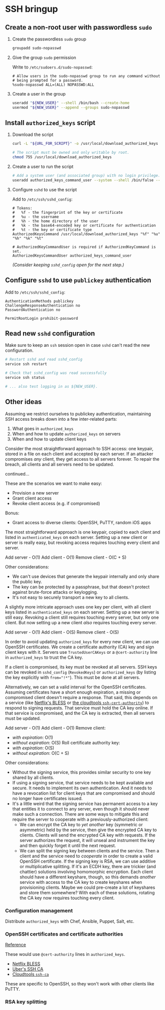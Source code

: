 # SSH bringup

## Create a non-root user with passwordless `sudo`

1.  Create the passwordless `sudo` group

    ```bash
    groupadd sudo-nopasswd
    ```

2.  Give the group `sudo` permission

    Write to `/etc/sudoers.d/sudo-nopasswd`:

    ```
    # Allow users in the sudo-nopasswd group to run any command without
    # being prompted for a password.
    %sudo-nopasswd ALL=(ALL) NOPASSWD:ALL
    ```

3.  Create a user in the group

    ```bash
    useradd "${NEW_USER}" --shell /bin/bash --create-home
    usermod "${NEW_USER}" --append --groups sudo-nopasswd
    ```

## Install `authorized_keys` script

1.  Download the script

    ```bash
    curl -L "${URL_FOR_SCRIPT}" -o /usr/local/download_authorized_keys

    # The script must be owned and only writable by root.
    chmod 755 /usr/local/download_authorized_keys
    ```

2.  Create a user to run the script

    ```bash
    # Add a system user (and associated group) with no login privilege.
    useradd authorized_keys_command_user --system --shell /bin/false --user-group
    ```

3.  Configure `sshd` to use the script

    Add to `/etc/ssh/sshd_config`:

    ```
    # Tokens:
    #   %f - the fingerprint of the key or certificate
    #   %u - the username
    #   %h - the home directory of the user
    #   %k - the base64-encoded key or certificate for authentication
    #   %t - the key or certificate type 
    AuthorizedKeysCommand /usr/local/download_authorized_keys "%f" "%u" "%h" "%k" "%t"

    # AuthorizedKeyCommandUser is required if AuthorizedKeyCommand is set.
    AuthorizedKeysCommandUser authorized_keys_command_user
    ```

    _(Consider keeping `sshd_config` open for the next step.)_

## Configure `sshd` to use `publickey` authentication

Add to `/etc/ssh/sshd_config`:

```
AuthenticationMethods publickey
ChallengeResponseAuthentication no
PasswordAuthentication no

PermitRootLogin prohibit-password
```

## Read new `sshd` configuration

Make sure to keep an `ssh` session open in case `sshd` can't read the new configuration.

```bash
# Restart sshd and read sshd_config
service ssh restart

# Check that sshd_config was read successfully
service ssh status

# ... also test logging in as ${NEW_USER}.
```

## Other ideas

Assuming we restrict ourselves to publickey authentication, maintaining SSH access breaks down into a few inter-related parts:
1.  What goes in `authorized_keys`
2.  When and how to update `authorized_keys` on servers
3.  When and how to update client keys

Consider the most straightforward approach to SSH access: one keypair, stored in a file on each client and accepted by each server. If an attacker compromises _any_ client, they get access to all servers forever. To repair the breach, all clients and all servers need to be updated.

continued...


These are the scenarios we want to make easy:
- Provision a new server
- Grant client access
- Revoke client access (e.g. if compromised)

Bonus:
- Grant access to diverse clients: OpenSSH, PuTTY, random iOS apps

The most straightforward approach is one keypair, copied to each client and listed in `authenticated_keys` on each server. Setting up a new client or server is really easy, but revoking access requires touching every client and server.

Add server - O(1)
Add client - O(1)
Remove client - O(C + S)

Other considerations:
* We can't use devices that generate the keypair internally and only share the public key.
* The key can be protected by a passphrase, but that doesn't protect against brute-force attacks or keylogging.
* It's not easy to securely transport a new key to all clients.


A slightly more intricate approach uses one key per client, with all client keys listed in `authenticated_keys` on each server. Setting up a new server is still easy. Revoking a client still requires touching every server, but only one client. But now setting up a new client *also* requires touching every server.

Add server - O(1)
Add client - O(S)
Remove client - O(S)


In order to avoid updating `authorized_keys` for every new client, we can use OpenSSH certificates. We create a certificate authority (CA) key and sign client keys with it. Servers use `TrustedUserCAKeys` or a `@cert-authority` line in `authorized_keys` to trust the CA key.

If a client is compromised, its key must be revoked at all servers. SSH keys can be revoked in `sshd_config` (`RevokedKeys`) or `authorized_keys` (by listing the key explicitly with `from="!*"`). This must be done at all servers.

Alternatively, we can set a valid interval for the OpenSSH certificates. Assuming certificates have a short enough expiration, a missing or compromised client doesn't require a response. That said, this depends on a service (like [Netflix's BLESS](https://github.com/Netflix/bless) or [the cloudtools `ssh-cert-authority`](https://github.com/cloudtools/ssh-cert-authority)) to respond to signing requests. That service must hold the CA key online. If that service is compromised, and the CA key is extracted, then all servers must be updated.

Add server - O(1)
Add client - O(1)
Remove client:
- _with expiration_: O(1)
- _without expiration_: O(S)
Roll certificate authority key:
- _with expiration_: O(S)
- _without expiration_: O(C + S)

Other considerations:
- Without the signing service, this provides similar security to one key shared by all clients.
- If using a signing service, that service needs to be kept available and secure. It needs to implement its own authentication. And it needs to have a revocation list for client keys that are compromised and should no longer have certificates issued.
- It's a little weird that the signing service has permanent access to a key that entitles it to connect to any server, even though it should never make such a connection. There are some ways to mitigate this and require the server to cooperate with a previously-authorized client:
  - We can encrypt the CA key to _yet another_ key (symmetric or asymmetric) held by the service, then give the encrypted CA key to clients. Clients will send the encrypted CA key with requests. If the server authorizes the request, it will unseal and instrument the key and then quickly forget it until the next request.
  - We can split the signing key between clients and the service. Then a client and the service need to _cooperate_ in order to create a valid OpenSSH certificate. If the signing key is RSA, we can use additive or multiplicative splitting. If it's an ECDH key, there are trickier (and chattier) solutions involving homomorphic encryption. Each client should have a different keyshare, though, so this demands _another_ service with access to the CA key to create keyshares when provisioning clients. Maybe we could pre-create a lot of keyshares and store them somewhere?
  With each of these solutions, rotating the CA key now requires touching every client.


### Configuration management

Distribute `authorized_keys` with Chef, Ansible, Puppet, Salt, etc.

### OpenSSH certificates and certificate authorities

[Reference](https://blog.habets.se/2011/07/OpenSSH-certificates.html)

These would use `@cert-authority` lines in `authorized_keys`.

*   [Netflix BLESS](https://github.com/Netflix/bless)
*   [Uber's SSH CA](https://medium.com/uber-security-privacy/introducing-the-uber-ssh-certificate-authority-4f840839c5cc)
*   [Cloudtools `ssh-ca`](https://github.com/cloudtools/ssh-ca)

These are specific to OpenSSH, so they won't work with other clients like PuTTY.

### RSA key splitting


